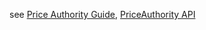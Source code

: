 see [Price Authority Guide](/guides/zoe/price-authority), [PriceAuthority API](../zoe-api/price-authority)
